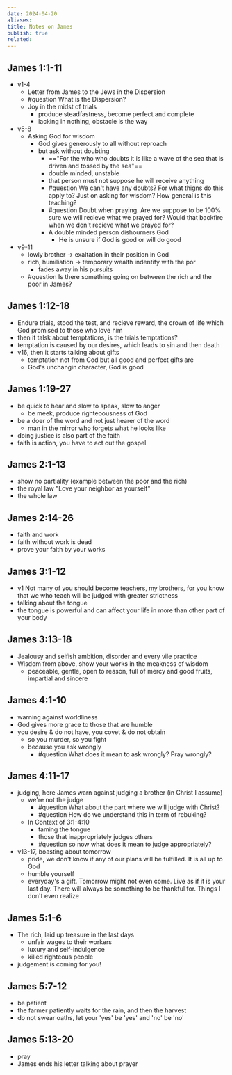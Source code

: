```yaml
---
date: 2024-04-20
aliases: 
title: Notes on James
publish: true
related: 
---
```


## James 1:1-11
- v1-4
	- Letter from James to the Jews in the Dispersion
	- #question What is the Dispersion?
	- Joy in the midst of trials
		- produce steadfastness, become perfect and complete
		- lacking in nothing, obstacle is the way
- v5-8
	- Asking God for wisdom
		- God gives generously to all without reproach
		- but ask without doubting
			- =="For the who who doubts it is like a wave of the sea that is driven and tossed by the sea"==
			- double minded, unstable
			- that person must not suppose he will receive anything
			- #question We can't have any doubts? For what thigns do this apply to? Just on asking for wisdom? How general is this teaching?
			- #question Doubt when praying. Are we suppose to be 100% sure we will recieve what we prayed for? Would that backfire when we don't recieve what we prayed for?
			- A double minded person dishourners God
				- He is unsure if God is good or will do good
- v9-11
	- lowly brother -> exaltation in their position in God
	- rich, humiliation -> temporary wealth indentify with the por
		- fades away in his pursuits
	- #question Is there something going on between the rich and the poor in James?

## James 1:12-18
- Endure trials, stood the test, and recieve reward, the crown of life which God promised to those who love him
- then it talsk about temptations, is the trials temptations?
- temptation is caused by our desires, which leads to sin and then death
- v16, then it starts talking about gifts
	- temptation not from God but all good and perfect gifts are
	- God's unchangin character, God is good

## James 1:19-27
- be quick to hear and slow to speak, slow to anger
	- be meek, produce righteoousness of God
- be a doer of the word and not just hearer of the word
	- man in the mirror who forgets what he looks like
- doing justice is also part of the faith
- faith is action, you have to act out the gospel

## James 2:1-13
- show no partiality (example between the poor and the rich)
- the royal law "Love your neighbor as yourself"
- the whole law

## James 2:14-26
 - faith and work
 - faith without work is dead
 - prove your faith by your works

## James 3:1-12
- v1 Not many of you should become teachers, my brothers, for you know that we who teach will be judged with greater strictness
- talking about the tongue
- the tongue is powerful and can affect your life in more than other part of your body

## James 3:13-18
- Jealousy and selfish ambition, disorder and every vile practice
- Wisdom from above, show your works in the meakness of wisdom
	- peaceable, gentle, open to reason, full of mercy and good fruits, impartial and sincere

## James 4:1-10
- warning against worldliness
- God gives more grace to those that are humble
- you desire & do not have, you covet & do not obtain
	- so you murder, so you fight
	- because you ask wrongly
		- #question What does it mean to ask wrongly? Pray wrongly?

## James 4:11-17
- judging, here James warn against judging a brother (in Christ I assume)
	- we're not the judge
		- #question What about the part where we will judge with Christ?
		- #question How do we understand this in term of rebuking?
	- In Context of 3:1-4:10
		- taming the tongue
		- those that inappropriately judges others
		- #question so now what does it mean to judge appropriately?
- v13-17, boasting about tomorrow
	- pride, we don't know if any of our plans will be fulfilled. It is all up to God
	- humble yourself
	- everyday's a gift. Tomorrow might not even come. Live as if it is your last day. There will always be something to be thankful for. Things I don't even realize

## James 5:1-6
- The rich, laid up treasure in the last days
	- unfair wages to their workers
	- luxury and self-indulgence
	- killed righteous people
- judgement is coming for you!

## James 5:7-12
- be patient
- the farmer patiently waits for the rain, and then the harvest
- do not swear oaths, let your 'yes' be 'yes' and 'no' be 'no'

## James 5:13-20
- pray
- James ends his letter talking about prayer